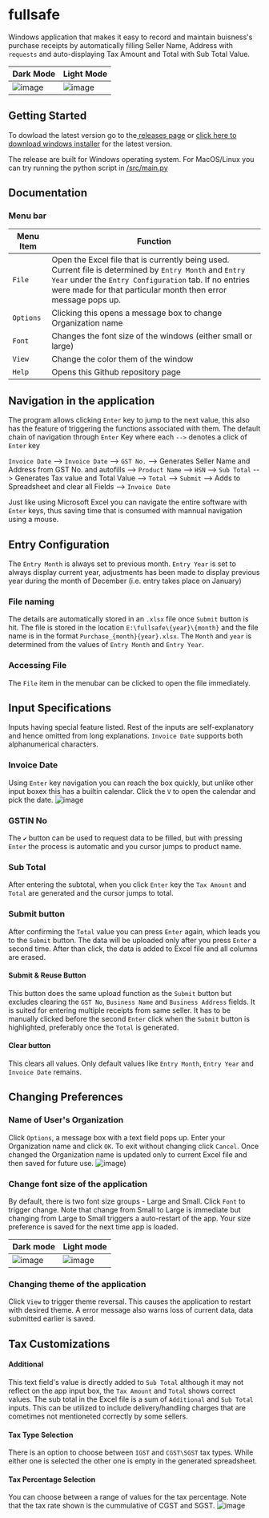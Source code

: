 # fullsafe
Windows application that makes it easy to record and maintain buisness's purchase receipts by automatically filling Seller Name, Address with `requests` and auto-displaying Tax Amount and Total with Sub Total Value.

|  Dark Mode | Light Mode  |
| ------------ | ------------ |
|   ![image](https://github.com/hariprasath112/fullsafe/assets/96934076/948c553c-549b-492a-9dcb-1a1dd52761ed) |![image](https://github.com/hariprasath112/fullsafe/assets/96934076/9ff2b0a1-4fd9-430c-bd61-63d97ff337c0)  |

## Getting Started
To dowload the latest version go to the[ releases page](https://github.com/hariprasath112/fullsafe/releases " releases page") or [click here to download windows installer](https://github.com/hariprasath112/fullsafe/releases/download/v2.1/fullsafeSetup.exe "click here to download windows installer") for the latest version. 

The release are built for Windows operating system. For MacOS/Linux you can try running the python script in [/src/main.py](https://github.com/hariprasath112/fullsafe/blob/main/src/main.py "/src/main.py")

## Documentation
### Menu bar
| Menu Item  | Function  |
| ------------ | ------------ |
| `File`  | Open the Excel file that is currently being used. Current file is determined by `Entry Month` and `Entry Year` under the `Entry Configuration`  tab. If no entries were made for that particular month then error message pops up.
|  `Options` | Clicking this opens a message box to change Organization name  |
| `Font`  | Changes the font size of the windows (either small or large)  |
| `View`  | Change the color them of the window  |
| `Help`  | Opens this Github repository page  |

## Navigation in the application
The program allows clicking `Enter` key to jump to the next value, this also has the feature of triggering the functions associated with them. The default chain of navigation through `Enter` Key where each `-->` denotes a click of `Enter` key

`Invoice Date` --> `Invoice Date` --> `GST No.` --> Generates Seller Name and Address from GST No. and autofills --> `Product Name` --> `HSN` --> `Sub Total` --> Generates Tax value and Total Value --> `Total` --> `Submit` --> Adds to Spreadsheet and clear all Fields --> `Invoice Date`

Just like using Microsoft Excel you can navigate the entire software with `Enter` keys, thus saving time that is consumed with mannual navigation using a mouse.

## Entry Configuration
The `Entry Month` is always set to previous month. `Entry Year` is set to always display current year, adjustments has been made to display previous year during the month of December (i.e. entry takes place on January)
### File naming
The details are automatically stored in an `.xlsx` file once `Submit` button is hit. The file is stored in the location `E:\fullsafe\{year}\{month}` and the file name is in the format `Purchase_{month}{year}.xlsx`. The `Month` and `year` is determined from the values of `Entry Month` and `Entry Year`.
### Accessing File
The `File` item in the menubar can be clicked to open the file immediately.

## Input Specifications
Inputs having special feature listed. Rest of the inputs are self-explanatory and hence omitted from long explanations. `Invoice Date` supports both alphanumerical characters.
### Invoice Date
Using `Enter` key navigation you can reach the box quickly, but unlike other input boxex this has a builtin calendar. Click the `V` to open the calendar and pick the date.
![image](https://github.com/hariprasath112/fullsafe/assets/96934076/2c2d139a-be2c-4a44-90a3-720c8e30ae99)
### GSTIN No
The `✔` button  can be used to request data to be filled, but with pressing `Enter` the process is automatic and you cursor jumps to product name.
### Sub Total
After entering the subtotal, when you click `Enter` key the `Tax Amount` and `Total` are generated and the cursor jumps to total. 
### Submit button
After confirming the `Total` value you can press `Enter` again, which leads you to the `Submit` button. The data will be uploaded only after you press `Enter` a second time. After than click, the data is added to Excel file and all columns are erased.
#### Submit & Reuse Button
This button does the same upload function as the `Submit` button but excludes clearing the `GST No`, `Business Name` and `Business Address` fields. It is suited for entering multiple receipts from same seller. It has to be manually clicked before the second `Enter` click when the `Submit` button is highlighted, preferably once the `Total` is generated.
#### Clear button
This clears all values. Only default values like `Entry Month`, `Entry Year` and `Invoice Date` remains.

## Changing Preferences
### Name of User's Organization
Click `Options`, a message box with a text field pops up. Enter your Organization name and click `OK`. To exit without changing click `Cancel`. Once changed the Organization name is updated only to current Excel file and then saved for future use.
![image)](https://github.com/hariprasath112/fullsafe/assets/96934076/68ee1dc1-baac-4e5b-a28f-525af3b8ee77)
### Change font size of the application
By default, there is two font size groups - Large and Small. Click `Font` to trigger change. Note that change from Small to Large is immediate but changing from Large to Small triggers a auto-restart of the app. Your size preference is saved for the next time app is loaded.

| Dark mode  | Light mode  |
| ------------ | ------------ |
| ![image](https://github.com/hariprasath112/fullsafe/assets/96934076/686048d2-21f8-44eb-be23-82d07249b38e)  | ![image](https://github.com/hariprasath112/fullsafe/assets/96934076/f7418a9e-a547-46cb-910f-d067a7524c90)  |

### Changing theme of the application
Click `View` to trigger theme reversal. This causes the application to restart with desired theme. A error message also warns loss of current data, data submitted earlier is saved. 

## Tax Customizations
#### Additional
This text field's value is directly added to `Sub Total` although it may not reflect on the app input box, the `Tax Amount` and `Total` shows correct values. The sub total in the Excel file is a sum of `Additional` and `Sub Total` inputs. This can be utilized to include delivery/handling charges that are cometimes not mentioneted correctly by some sellers.

#### Tax Type Selection
There is an option to choose between `IGST` and `CGST\SGST` tax types. While either one is selected the other one is empty in the generated spreadsheet.

#### Tax Percentage Selection
You can choose between a range of values for the tax percentage. Note that the tax rate shown is the cummulative of CGST and SGST.
![image](https://github.com/hariprasath112/fullsafe/assets/96934076/90058969-e5fa-4c42-af23-e612f02ce7cf)

